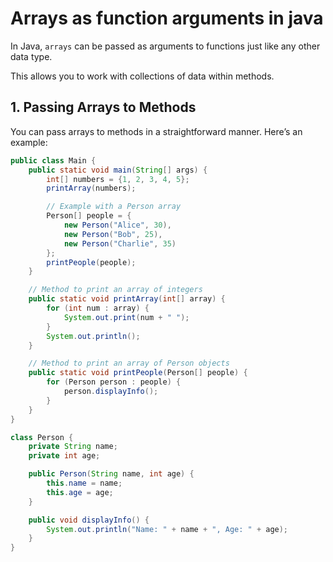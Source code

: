 # Arrays as function arguments in java

In Java, `arrays` can be passed as arguments to functions just like any other data type.

This allows you to work with collections of data within methods.

## 1. Passing Arrays to Methods

You can pass arrays to methods in a straightforward manner. Here’s an example:

```java
public class Main {
    public static void main(String[] args) {
        int[] numbers = {1, 2, 3, 4, 5};
        printArray(numbers);

        // Example with a Person array
        Person[] people = {
            new Person("Alice", 30),
            new Person("Bob", 25),
            new Person("Charlie", 35)
        };
        printPeople(people);
    }

    // Method to print an array of integers
    public static void printArray(int[] array) {
        for (int num : array) {
            System.out.print(num + " ");
        }
        System.out.println();
    }

    // Method to print an array of Person objects
    public static void printPeople(Person[] people) {
        for (Person person : people) {
            person.displayInfo();
        }
    }
}

class Person {
    private String name;
    private int age;

    public Person(String name, int age) {
        this.name = name;
        this.age = age;
    }

    public void displayInfo() {
        System.out.println("Name: " + name + ", Age: " + age);
    }
}
```

